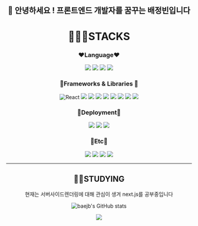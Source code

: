 <div align=center> 
 <h2>👋 안녕하세요 ! 프론트엔드 개발자를 꿈꾸는 배정빈입니다 </h2>
</div>
 <div align=center> 
<h1 >👩🏻‍💻STACKS</h1>

<h3>❤️Language❤️</h3>
 <img src="https://img.shields.io/badge/HTML5-E34F26?style=for-the-badge&logo=HTML5&logoColor=white">
 <img src="https://img.shields.io/badge/CSS3-1572B6?style=for-the-badge&logo=CSS3&logoColor=white"/>
 <img src="https://img.shields.io/badge/JavaScript-F7DF1E?style=for-the-badge&logo=JavaScript&logoColor=white"/>
 <img src="https://img.shields.io/badge/typescript-3178C6?style=for-the-badge&logo=typescript&logoColor=white">

 <h3>🧡Frameworks & Libraries 🧡</h3>
 <img alt="React" src ="https://img.shields.io/badge/React-61DAFB.svg?&style=for-the-badge&logo=React&logoColor=white"/>
  <img src="https://img.shields.io/badge/Recoil-3578E5?style=for-the-badge&logo=Recoil&logoColor=white">
  <img src="https://img.shields.io/badge/Axios-5A29E4?style=for-the-badge&logo=Axios&logoColor=white">
  <img src="https://img.shields.io/badge/reacthookform-EC5990?style=for-the-badge&logo=reacthookform&logoColor=white">
  
   <img src="https://img.shields.io/badge/TailWindCSS-06B6D4?style=for-the-badge&logo=TailWindCSS&logoColor=white">
   <img src="https://img.shields.io/badge/styledcomponents-DB7093?style=for-the-badge&logo=styledcomponents&logoColor=white">
   <img src="https://img.shields.io/badge/prettier-F7B93E?style=for-the-badge&logo=prettier&logoColor=white">
   <img src="https://img.shields.io/badge/eslint-4B32C3?style=for-the-badge&logo=eslint&logoColor=white">
 <img src="https://img.shields.io/badge/Django-092E20?style=for-the-badge&logo=Django&logoColor=white"/>
 <h3>💛Deployment💛</h3>
     <img src="https://img.shields.io/badge/amazons3-569A31?style=for-the-badge&logo=amazons3&logoColor=white">
     <img src="https://img.shields.io/badge/vercel-000000?style=for-the-badge&logo=vercel&logoColor=white">
      <img src="https://img.shields.io/badge/githubactions-2088FF?style=for-the-badge&logo=githubactions&logoColor=white">
 <h3>💚Etc💚</h3>
  <img src="https://img.shields.io/badge/Git-F05032?style=for-the-badge&logo=Git&logoColor=white">
   <img src="https://img.shields.io/badge/GitHub-181717?style=for-the-badge&logo=GitHub&logoColor=white">  
     <img src="https://img.shields.io/badge/discord-5865F2?style=for-the-badge&logo=discord&logoColor=white">
      <img src="https://img.shields.io/badge/figma-F24E1E?style=for-the-badge&logo=figma&logoColor=white">

 <hr>
       
<h2 >✍🏻STUDYING</h2>
<p>현재는 서버사이드렌더링에 대해 관심이 생겨 next.js를 공부중입니다 </p>



<!---
baejb/baejb is a ✨ special ✨ repository because its `README.md` (this file) appears on your GitHub profile.
You can click the Preview link to take a look at your changes.
--->
![baejb's GitHub stats](https://github-readme-stats.vercel.app/api?username=baejb&show_icons=true&theme=radical)


 <a href="https://hits.seeyoufarm.com"><img src="https://hits.seeyoufarm.com/api/count/incr/badge.svg?url=https%3A%2F%2Fgithub.com%2Fbaejb&count_bg=%23BF07F3&title_bg=%232209EF&icon=riotgames.svg&icon_color=%23DCDCED&title=hits&edge_flat=false"/></a>  
</div>
